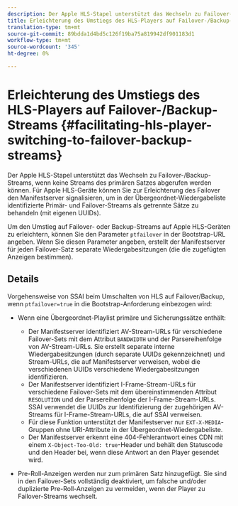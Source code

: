 ```yaml
---
description: Der Apple HLS-Stapel unterstützt das Wechseln zu Failover-/Backup-Streams, wenn keine Streams des primären Satzes abgerufen werden können. Für Apple HLS-Geräte können Sie zur Erleichterung des Failover den Manifestserver signalisieren, um in der Übergeordnet-Wiedergabeliste identifizierte Primär- und Failover-Streams als getrennte Sätze zu behandeln (mit eigenen UUIDs).
title: Erleichterung des Umstiegs des HLS-Players auf Failover-/Backup-Streams
translation-type: tm+mt
source-git-commit: 89bdda1d4bd5c126f19ba75a819942df901183d1
workflow-type: tm+mt
source-wordcount: '345'
ht-degree: 0%

---
```



# Erleichterung des Umstiegs des HLS-Players auf Failover-/Backup-Streams {#facilitating-hls-player-switching-to-failover-backup-streams}

Der Apple HLS-Stapel unterstützt das Wechseln zu Failover-/Backup-Streams, wenn keine Streams des primären Satzes abgerufen werden können. Für Apple HLS-Geräte können Sie zur Erleichterung des Failover den Manifestserver signalisieren, um in der Übergeordnet-Wiedergabeliste identifizierte Primär- und Failover-Streams als getrennte Sätze zu behandeln (mit eigenen UUIDs).

Um den Umstieg auf Failover- oder Backup-Streams auf Apple HLS-Geräten zu erleichtern, können Sie den Parameter `ptfailover` in der Bootstrap-URL angeben. Wenn Sie diesen Parameter angeben, erstellt der Manifestserver für jeden Failover-Satz separate Wiedergabesitzungen (die die zugefügten Anzeigen bestimmen).

## Details

Vorgehensweise von SSAI beim Umschalten von HLS auf Failover/Backup, wenn `ptfailover=true` in die Bootstrap-Anforderung einbezogen wird:

* Wenn eine Übergeordnet-Playlist primäre und Sicherungssätze enthält:

   * Der Manifestserver identifiziert AV-Stream-URLs für verschiedene Failover-Sets mit dem Attribut `BANDWIDTH` und der Parsereihenfolge von AV-Stream-URLs. Sie erstellt separate interne Wiedergabesitzungen (durch separate UUIDs gekennzeichnet) und Stream-URLs, die auf Manifestserver verweisen, wobei die verschiedenen UUIDs verschiedene Wiedergabesitzungen identifizieren.
   * Der Manifestserver identifiziert I-Frame-Stream-URLs für verschiedene Failover-Sets mit dem übereinstimmenden Attribut `RESOLUTION` und der Parsereihenfolge der I-Frame-Stream-URLs. SSAI verwendet die UUIDs zur Identifizierung der zugehörigen AV-Streams für I-Frame-Stream-URLs, die auf SSAI verweisen.
   * Für diese Funktion unterstützt der Manifestserver nur `EXT-X-MEDIA`-Gruppen ohne URI-Attribute in der Übergeordnet-Wiedergabeliste.
   * Der Manifestserver erkennt eine 404-Fehlerantwort eines CDN mit einem `X-Object-Too-Old: true`-Header und behält den Statuscode und den Header bei, wenn diese Antwort an den Player gesendet wird.

* Pre-Roll-Anzeigen werden nur zum primären Satz hinzugefügt. Sie sind in den Failover-Sets vollständig deaktiviert, um falsche und/oder duplizierte Pre-Roll-Anzeigen zu vermeiden, wenn der Player zu Failover-Streams wechselt.

